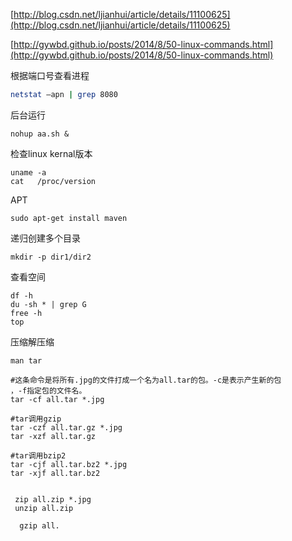 [http://blog.csdn.net/ljianhui/article/details/11100625](http://blog.csdn.net/ljianhui/article/details/11100625)

[http://gywbd.github.io/posts/2014/8/50-linux-commands.html](http://gywbd.github.io/posts/2014/8/50-linux-commands.html)



根据端口号查看进程

```bash
netstat –apn | grep 8080
```

后台运行

```
nohup aa.sh &
```

检查linux kernal版本

```
uname -a
cat   /proc/version
```

APT

```
sudo apt-get install maven
```

递归创建多个目录

```
mkdir -p dir1/dir2
```

查看空间

```
df -h
du -sh * | grep G
free -h
top
```

压缩解压缩

```
man tar

#这条命令是将所有.jpg的文件打成一个名为all.tar的包。-c是表示产生新的包
，-f指定包的文件名。 
tar -cf all.tar *.jpg

#tar调用gzip
tar -czf all.tar.gz *.jpg
tar -xzf all.tar.gz

#tar调用bzip2
tar -cjf all.tar.bz2 *.jpg 
tar -xjf all.tar.bz2 

 
 zip all.zip *.jpg
 unzip all.zip
 
  gzip all. 
```




